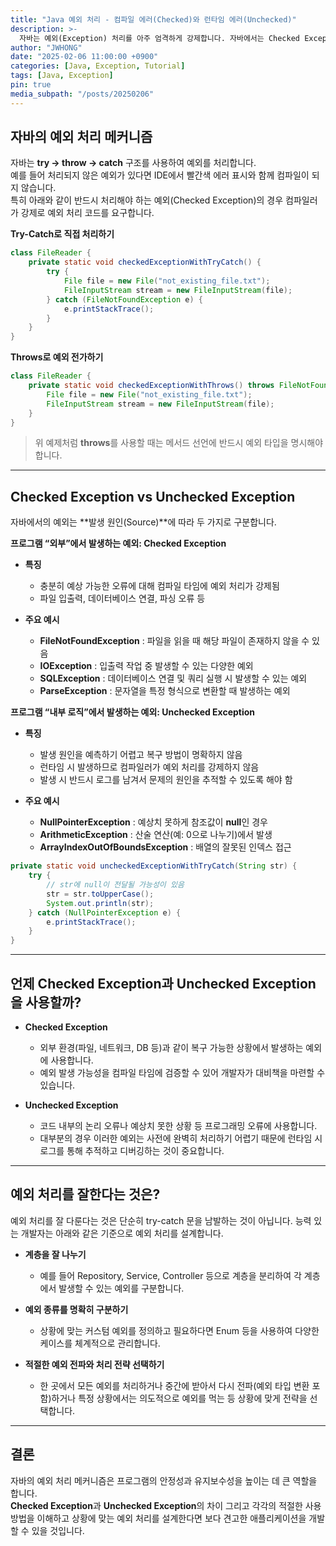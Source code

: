 ```yaml
---
title: "Java 예외 처리 - 컴파일 에러(Checked)와 런타임 에러(Unchecked)"
description: >-
  자바는 예외(Exception) 처리를 아주 엄격하게 강제합니다. 자바에서는 Checked Exception과 Unchecked Exception 두 가지로 명확히 구분합니다.
author: "JWHONG"
date: "2025-02-06 11:00:00 +0900"
categories: [Java, Exception, Tutorial]
tags: [Java, Exception]
pin: true
media_subpath: "/posts/20250206"
---
```


## 자바의 예외 처리 메커니즘

자바는 **try → throw → catch** 구조를 사용하여 예외를 처리합니다.<br>
예를 들어 처리되지 않은 예외가 있다면 IDE에서 빨간색 에러 표시와 함께 컴파일이 되지 않습니다.<br>
특히 아래와 같이 반드시 처리해야 하는 예외(Checked Exception)의 경우 컴파일러가 강제로 예외 처리 코드를 요구합니다.

**Try-Catch로 직접 처리하기**

```java
class FileReader {
    private static void checkedExceptionWithTryCatch() {
        try {
            File file = new File("not_existing_file.txt");
            FileInputStream stream = new FileInputStream(file);
        } catch (FileNotFoundException e) {
            e.printStackTrace();
        }
    }
}
```

**Throws로 예외 전가하기**

```java
class FileReader {
    private static void checkedExceptionWithThrows() throws FileNotFoundException {
        File file = new File("not_existing_file.txt");
        FileInputStream stream = new FileInputStream(file);
    }
}
```

> 위 예제처럼 **throws**를 사용할 때는 메서드 선언에 반드시 예외 타입을 명시해야 합니다.

---

## Checked Exception vs Unchecked Exception

자바에서의 예외는 **발생 원인(Source)**에 따라 두 가지로 구분합니다.

**프로그램 “외부”에서 발생하는 예외: Checked Exception**

- **특징**

  - 충분히 예상 가능한 오류에 대해 컴파일 타임에 예외 처리가 강제됨
  - 파일 입출력, 데이터베이스 연결, 파싱 오류 등

- **주요 예시**

  - **FileNotFoundException** : 파일을 읽을 때 해당 파일이 존재하지 않을 수 있음
  - **IOException** : 입출력 작업 중 발생할 수 있는 다양한 예외
  - **SQLException** : 데이터베이스 연결 및 쿼리 실행 시 발생할 수 있는 예외
  - **ParseException** : 문자열을 특정 형식으로 변환할 때 발생하는 예외

**프로그램 “내부 로직”에서 발생하는 예외: Unchecked Exception**

- **특징**

  - 발생 원인을 예측하기 어렵고 복구 방법이 명확하지 않음
  - 런타임 시 발생하므로 컴파일러가 예외 처리를 강제하지 않음
  - 발생 시 반드시 로그를 남겨서 문제의 원인을 추적할 수 있도록 해야 함

- **주요 예시**

  - **NullPointerException** : 예상치 못하게 참조값이 **null**인 경우
  - **ArithmeticException** : 산술 연산(예: 0으로 나누기)에서 발생
  - **ArrayIndexOutOfBoundsException** : 배열의 잘못된 인덱스 접근

```java
private static void uncheckedExceptionWithTryCatch(String str) {
    try {
        // str에 null이 전달될 가능성이 있음
        str = str.toUpperCase();
        System.out.println(str);
    } catch (NullPointerException e) {
        e.printStackTrace();
    }
}
```

---

## 언제 Checked Exception과 Unchecked Exception을 사용할까?

- **Checked Exception**

  - 외부 환경(파일, 네트워크, DB 등)과 같이 복구 가능한 상황에서 발생하는 예외에 사용합니다.
  - 예외 발생 가능성을 컴파일 타임에 검증할 수 있어 개발자가 대비책을 마련할 수 있습니다.

- **Unchecked Exception**
  - 코드 내부의 논리 오류나 예상치 못한 상황 등 프로그래밍 오류에 사용합니다.
  - 대부분의 경우 이러한 예외는 사전에 완벽히 처리하기 어렵기 때문에 런타임 시 로그를 통해 추적하고 디버깅하는 것이 중요합니다.

---

## 예외 처리를 잘한다는 것은?

예외 처리를 잘 다룬다는 것은 단순히 try-catch 문을 남발하는 것이 아닙니다.
능력 있는 개발자는 아래와 같은 기준으로 예외 처리를 설계합니다.

- **계층을 잘 나누기**

  - 예를 들어 Repository, Service, Controller 등으로 계층을 분리하여 각 계층에서 발생할 수 있는 예외를 구분합니다.

- **예외 종류를 명확히 구분하기**

  - 상황에 맞는 커스텀 예외를 정의하고 필요하다면 Enum 등을 사용하여 다양한 케이스를 체계적으로 관리합니다.

- **적절한 예외 전파와 처리 전략 선택하기**

  - 한 곳에서 모든 예외를 처리하거나 중간에 받아서 다시 전파(예외 타입 변환 포함)하거나 특정 상황에서는 의도적으로 예외를 먹는 등 상황에 맞게 전략을 선택합니다.

---

## 결론

자바의 예외 처리 메커니즘은 프로그램의 안정성과 유지보수성을 높이는 데 큰 역할을 합니다. <br>
**Checked Exception**과 **Unchecked Exception**의 차이 그리고 각각의 적절한 사용 방법을 이해하고 상황에 맞는 예외 처리를 설계한다면 보다 견고한 애플리케이션을 개발할 수 있을 것입니다.
